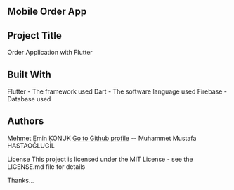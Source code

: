 Mobile Order App
------------------

Project Title
-------------
Order Application with Flutter

Built With
------------------
Flutter - The framework used
Dart - The software language   used
Firebase - Database used  

Authors
-----------------
Mehmet Emin KONUK [Go to Github profile](https://github.com/mkonuk66) --
Muhammet Mustafa HASTAOĞLUGİL

License
This project is licensed under the MIT License - see the LICENSE.md file for details

Thanks...
